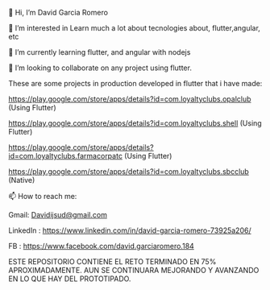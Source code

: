 👋 Hi, I’m David Garcia Romero

👀 I’m interested in Learn much a lot about tecnologies about, flutter,angular, etc

🌱 I’m currently learning flutter, and angular with nodejs

💞️ I’m looking to collaborate on any project using flutter.

These are some projects in production developed in flutter that i have made:

https://play.google.com/store/apps/details?id=com.loyaltyclubs.opalclub (Using Flutter)

https://play.google.com/store/apps/details?id=com.loyaltyclubs.shell (Using Flutter)

https://play.google.com/store/apps/details?id=com.loyaltyclubs.farmacorpatc (Using Flutter)

https://play.google.com/store/apps/details?id=com.loyaltyclubs.sbcclub (Native)

📫 How to reach me:

Gmail: Davidijsud@gmail.com

LinkedIn : https://www.linkedin.com/in/david-garcia-romero-73925a206/

FB : https://www.facebook.com/david.garciaromero.184

ESTE REPOSITORIO CONTIENE EL RETO TERMINADO EN 75% APROXIMADAMENTE.
AUN SE CONTINUARA MEJORANDO Y AVANZANDO EN LO QUE HAY DEL PROTOTIPADO.
